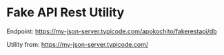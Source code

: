 # Fake API Rest Utility

Endpoint: https://my-json-server.typicode.com/apokochito/fakerestapi/db

Utility from: https://my-json-server.typicode.com/
